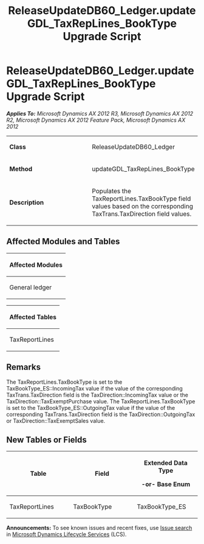 ﻿---
title: ReleaseUpdateDB60_Ledger.updateGDL_TaxRepLines_BookType Upgrade Script
TOCTitle: ReleaseUpdateDB60_Ledger.updateGDL_TaxRepLines_BookType Upgrade Script
ms:assetid: e3fca052-a2f6-3719-4eba-911809ecf8e0
ms:mtpsurl: https://msdn.microsoft.com/en-us/library/JJ737361(v=AX.60)
ms:contentKeyID: 49711802
ms.date: 05/18/2015
mtps_version: v=AX.60
---

# ReleaseUpdateDB60\_Ledger.updateGDL\_TaxRepLines\_BookType Upgrade Script 


_**Applies To:** Microsoft Dynamics AX 2012 R3, Microsoft Dynamics AX 2012 R2, Microsoft Dynamics AX 2012 Feature Pack, Microsoft Dynamics AX 2012_

<table>
<colgroup>
<col style="width: 50%" />
<col style="width: 50%" />
</colgroup>
<tbody>
<tr class="odd">
<td><p><strong>Class</strong></p></td>
<td><p>ReleaseUpdateDB60_Ledger</p></td>
</tr>
<tr class="even">
<td><p><strong>Method</strong></p></td>
<td><p>updateGDL_TaxRepLines_BookType</p></td>
</tr>
<tr class="odd">
<td><p><strong>Description</strong></p></td>
<td><p>Populates the TaxReportLines.TaxBookType field values based on the corresponding TaxTrans.TaxDirection field values.</p></td>
</tr>
</tbody>
</table>


## Affected Modules and Tables

<table>
<colgroup>
<col style="width: 100%" />
</colgroup>
<thead>
<tr class="header">
<th><p>Affected Modules</p></th>
</tr>
</thead>
<tbody>
<tr class="odd">
<td><p>General ledger</p></td>
</tr>
</tbody>
</table>


<table>
<colgroup>
<col style="width: 100%" />
</colgroup>
<thead>
<tr class="header">
<th><p>Affected Tables</p></th>
</tr>
</thead>
<tbody>
<tr class="odd">
<td><p>TaxReportLines</p></td>
</tr>
</tbody>
</table>


## Remarks

The TaxReportLines.TaxBookType is set to the TaxBookType\_ES::IncomingTax value if the value of the corresponding TaxTrans.TaxDirection field is the TaxDirection::IncomingTax value or the TaxDirection::TaxExemptPurchase value. The TaxReportLines.TaxBookType is set to the TaxBookType\_ES::OutgoingTax value if the value of the corresponding TaxTrans.TaxDirection field is the TaxDirection::OutgoingTax or TaxDirection::TaxExemptSales value.

## New Tables or Fields

<table>
<colgroup>
<col style="width: 33%" />
<col style="width: 33%" />
<col style="width: 33%" />
</colgroup>
<thead>
<tr class="header">
<th><p>Table</p></th>
<th><p>Field</p></th>
<th><p>Extended Data Type</p>
<p>-or- Base Enum</p></th>
</tr>
</thead>
<tbody>
<tr class="odd">
<td><p>TaxReportLines</p></td>
<td><p>TaxBookType</p></td>
<td><p>TaxBookType_ES</p></td>
</tr>
</tbody>
</table>

  
**Announcements:** To see known issues and recent fixes, use [Issue search](http://go.microsoft.com/fwlink/?linkid=389258) in [Microsoft Dynamics Lifecycle Services](http://go.microsoft.com/fwlink/?linkid=306505) (LCS).

